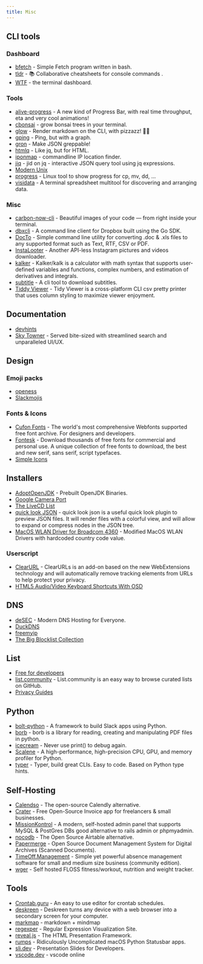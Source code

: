 ```yaml
---
title: Misc
---
```



## CLI tools

### Dashboard
- [bfetch](https://gitlab.com/nautilor/bfetch) - Simple Fetch program written in bash.
- [tldr](https://github.com/tldr-pages/tldr) - 📚 Collaborative cheatsheets for console commands .
- [WTF](https://wtfutil.com) - the terminal dashboard.

### Tools
- [alive-progress](https://github.com/rsalmei/alive-progress) - A new kind of Progress Bar, with real time throughput, eta and very cool animations!
- [cbonsai](https://gitlab.com/jallbrit/cbonsai) - grow bonsai trees in your terminal.
- [glow](https://github.com/charmbracelet/glow) - Render markdown on the CLI, with pizzazz! 💅🏻
- [gping](https://github.com/orf/gping) - Ping, but with a graph.
- [gron](https://github.com/tomnomnom/gron) - Make JSON greppable!
- [htmlq](https://github.com/mgdm/htmlq) - Like jq, but for HTML.
- [iponmap](https://github.com/nogizhopaboroda/iponmap) - commandline IP location finder.
- [jiq](https://github.com/fiatjaf/jiq) - jid on jq - interactive JSON query tool using jq expressions.
- [Modern Unix](https://github.com/ibraheemdev/modern-unix)
- [progress](https://github.com/Xfennec/progress) - Linux tool to show progress for cp, mv, dd, ...
- [visidata](https://github.com/saulpw/visidata) - A terminal spreadsheet multitool for discovering and arranging data.

### Misc
- [carbon-now-cli](https://github.com/mixn/carbon-now-cli) - Beautiful images of your code — from right inside your terminal.
- [dbxcli](https://github.com/dropbox/dbxcli) - A command line client for Dropbox built using the Go SDK.
- [DocTo](https://github.com/tobya/DocTo) - Simple command line utility for converting .doc & .xls files to any supported format such as Text, RTF, CSV or PDF.
- [InstaLooter](https://github.com/althonos/InstaLooter) - Another API-less Instagram pictures and videos downloader.
- [kalker](https://github.com/PaddiM8/kalker) - Kalker/kalk is a calculator with math syntax that supports user-defined variables and functions, complex numbers, and estimation of derivatives and integrals.
- [subtitle](https://github.com/ihciah/subtitle) - A cli tool to download subtitles.
- [Tiddy Viewer](https://github.com/alexhallam/tv) - Tidy Viewer is a cross-platform CLI csv pretty printer that uses column styling to maximize viewer enjoyment.


## Documentation
- [devhints](https://devhints.io)
- [Sky Towner](https://skytowner.com) - Served bite-sized with streamlined search and unparalleled UI/UX.

## Design
### Emoji packs
- [openess](https://emoji.openess.dev)
- [Slackmojis](https://slackmojis.com)

### Fonts & Icons
- [Cufon Fonts](https://www.cufonfonts.com/) - The world's most comprehensive Webfonts supported free font archive. For designers and developers.
- [Fontesk](https://fontesk.com/) - Download thousands of free fonts for commercial and personal use. A unique collection of free fonts to download, the best and new serif, sans serif, script typefaces.
- [Simple Icons](https://simpleicons.org)

## Installers
- [AdoptOpenJDK](https://adoptopenjdk.net) - Prebuilt OpenJDK Binaries.
- [Google Camera Port](https://www.celsoazevedo.com/files/android/google-camera/)
- [The LiveCD List](https://livecdlist.com)
- [quick look JSON](http://www.sagtau.com/quicklookjson.html) - quick look json is a useful quick look plugin to preview JSON files. It will render files with a colorful view, and will allow to expand or compress nodes in the JSON tree.
- [MacOS WLAN Driver for Broadcom 4360](https://github.com/alessandro893/MacOS-WLAN-Driver) - Modified MacOS WLAN Drivers with hardcoded country code value.

### Userscript
- [ClearURL](https://github.com/ClearURLs/Addon/) - ClearURLs is an add-on based on the new WebExtensions technology and will automatically remove tracking elements from URLs to help protect your privacy.
- [HTML5 Audio/Video Keyboard Shortcuts With OSD](https://greasyfork.org/en/scripts/390508-html5-audio-video-keyboard-shortcuts-with-osd)

## DNS
- [deSEC](https://desec.io) - Modern DNS Hosting for Everyone.
- [DuckDNS](https://www.duckdns.org)
- [freemyip](https://www.freemyip.com)
- [The Big Blocklist Collection](https://firebog.net)

## List
- [Free for developers](https://free-for.dev/#/)
- [list.community](https://list.community) - List.community is an easy way to browse curated lists on GitHub.
- [Privacy Guides](https://privacyguides.org)


## Python
- [bolt-python](https://github.com/slackapi/bolt-python) - A framework to build Slack apps using Python.
- [borb](https://github.com/jorisschellekens/borb) - borb is a library for reading, creating and manipulating PDF files in python.
- [icecream](https://github.com/gruns/icecream) - Never use print() to debug again.
- [Scalene](https://github.com/plasma-umass/scalene) - A high-performance, high-precision CPU, GPU, and memory profiler for Python.
- [typer](https://github.com/tiangolo/typer) - Typer, build great CLIs. Easy to code. Based on Python type hints.

## Self-Hosting
- [Calendso](https://calendso.com) - The open-source Calendly alternative.
- [Crater](https://craterapp.com) - Free Open-Source Invoice app for freelancers & small businesses.
- [MissionKontrol](https://github.com/Mission-Kontrol/MissionKontrol) - A modern, self-hosted admin panel that supports MySQL & PostGres DBs good alternative to rails admin or phpmyadmin.
- [nocodb](https://github.com/nocodb/nocodb) - The Open Source Airtable alternative.
- [Papermerge](https://github.com/ciur/papermerge) - Open Source Document Management System for Digital Archives (Scanned Documents).
- [TimeOff.Management](https://github.com/timeoff-management/timeoff-management-application) - Simple yet powerful absence management software for small and medium size business (community edition).
- [wger](https://github.com/wger-project/docker) - Self hosted FLOSS fitness/workout, nutrition and weight tracker.


## Tools
- [Crontab.guru](https://crontab.guru/) - An easy to use editor for crontab schedules.
- [deskreen](https://github.com/pavlobu/deskreen) - Deskreen turns any device with a web browser into a secondary screen for your computer.
- [markmap](https://markmap.js.org) - markdown + mindmap
- [regexper](https://regexper.com) - Regular Expression Visualization Site.
- [reveal.js](https://revealjs.com) - The HTML Presentation Framework.
- [rumps](https://github.com/jaredks/rumps) - Ridiculously Uncomplicated macOS Python Statusbar apps.
- [sli.dev](https://sli.dev) - Presentation Slides for Developers.
- [vscode.dev](https://vscode.dev) - vscode online
